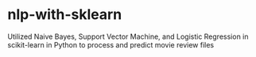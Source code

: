 # nlp-with-sklearn
Utilized Naive Bayes, Support Vector Machine, and Logistic Regression in scikit-learn in Python to process and predict movie review files
